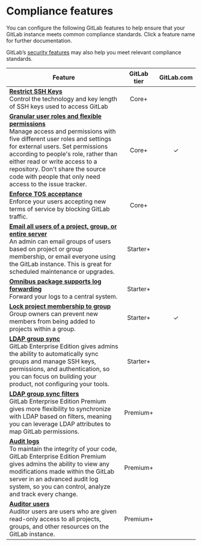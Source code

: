 # Compliance features

You can configure the following GitLab features to help ensure that your GitLab instance meets common compliance standards. Click a feature name for further documentation.

GitLab’s [security features](../security/README.md) may also help you meet relevant compliance standards.

|Feature   |GitLab tier |GitLab.com |
| ---------| :--------: | :-------: |
|**[Restrict SSH Keys](../security/ssh_keys_restrictions.md)**<br>Control the technology and key length of SSH keys used to access GitLab|Core+||
|**[Granular user roles and flexible permissions](../user/permissions.md)**<br>Manage access and permissions with five different user roles and settings for external users. Set permissions according to people's role, rather than either read or write access to a repository. Don't share the source code with people that only need access to the issue tracker.|Core+|✓|
|**[Enforce TOS acceptance](../user/admin_area/settings/terms.md)**<br>Enforce your users accepting new terms of service by blocking GitLab traffic.|Core+||
|**[Email all users of a project, group, or entire server](../user/admin_area/settings/terms.md)**<br>An admin can email groups of users based on project or group membership, or email everyone using the GitLab instance. This is great for scheduled maintenance or upgrades.|Starter+||
|**[Omnibus package supports log forwarding](https://docs.gitlab.com/omnibus/settings/logs.html#udp-log-forwarding)**<br>Forward your logs to a central system.|Starter+||
|**[Lock project membership to group](../user/group/index.md#member-lock-starter)**<br>Group owners can prevent new members from being added to projects within a group.|Starter+|✓|
|**[LDAP group sync](https://docs.gitlab.com/ee/administration/auth/ldap-ee.html#group-sync)**<br>GitLab Enterprise Edition gives admins the ability to automatically sync groups and manage SSH keys, permissions, and authentication, so you can focus on building your product, not configuring your tools.|Starter+||
|**[LDAP group sync filters](https://docs.gitlab.com/ee/administration/auth/ldap-ee.html#group-sync)**<br>GitLab Enterprise Edition Premium gives more flexibility to synchronize with LDAP based on filters, meaning you can leverage LDAP attributes to map GitLab permissions.|Premium+||
|**[Audit logs](audit_events.md)**<br>To maintain the integrity of your code, GitLab Enterprise Edition Premium gives admins the ability to view any modifications made within the GitLab server in an advanced audit log system, so you can control, analyze and track every change.|Premium+||
|**[Auditor users](auditor_users.md)**<br>Auditor users are users who are given read-only access to all projects, groups, and other resources on the GitLab instance.|Premium+||
